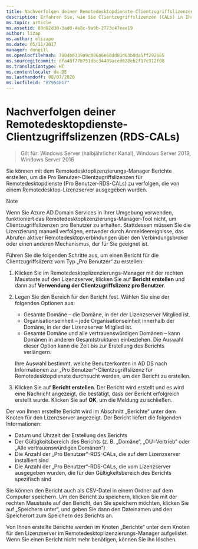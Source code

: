 ```yaml
---
title: Nachverfolgen deiner Remotedesktopdienste-Clientzugriffslizenzen (RDS-CALs)
description: Erfahren Sie, wie Sie Clientzugriffslizenzen (CALs) in Ihrer RDS-Bereitstellung verfolgen können.
ms.topic: article
ms.assetid: 80d82d30-3ad0-4a8c-9a9b-2773c47eee19
author: lizap
ms.author: elizapo
ms.date: 05/11/2017
manager: dongill
ms.openlocfilehash: 7804b0339a9c086a6e68dd83d63b0da5ff292665
ms.sourcegitcommit: dfa48f77b751dbc34409aced628eb2f17c912f08
ms.translationtype: HT
ms.contentlocale: de-DE
ms.lasthandoff: 08/07/2020
ms.locfileid: "87954817"
---
```

# <a name="track-your-remote-desktop-services-client-access-licenses-rds-cals"></a>Nachverfolgen deiner Remotedesktopdienste-Clientzugriffslizenzen (RDS-CALs)

>Gilt für: Windows Server (halbjährlicher Kanal), Windows Server 2019, Windows Server 2016

Sie können mit dem Remotedesktoplizenzierungs-Manager Berichte erstellen, um die Pro Benutzer-Clientzugriffslizenzen für Remotedesktopdienste (Pro Benutzer-RDS-CALs) zu verfolgen, die von einem Remotedesktop-Lizenzserver ausgegeben wurden.

> [!NOTE]
>  Wenn Sie Azure AD Domain Services in Ihrer Umgebung verwenden, funktioniert das Remotedesktoplizenzierungs-Manager-Tool nicht, um Clientzugriffslizenzen pro Benutzer zu erhalten. Stattdessen müssen Sie die Lizenzierung manuell verfolgen, entweder durch Anmeldeereignisse, das Abrufen aktiver Remotedesktopverbindungen über den Verbindungsbroker oder einen anderen Mechanismus, der für Sie geeignet ist.

Führen Sie die folgenden Schritte aus, um einen Bericht für die Clientzugriffslizenz vom Typ „Pro Benutzer“ zu erstellen:

1. Klicken Sie im Remotedesktoplizenzierungs-Manager mit der rechten Maustaste auf den Lizenzserver, klicken Sie auf **Bericht erstellen** und dann auf **Verwendung der Clientzugriffslizenz pro Benutzer**.
2. Legen Sie den Bereich für den Bericht fest. Wählen Sie eine der folgenden Optionen aus:
   - Gesamte Domäne – die Domäne, in der der Lizenzserver Mitglied ist.
   - Organisationseinheit – jede Organisationseinheit innerhalb der Domäne, in der der Lizenzserver Mitglied ist.
   - Gesamte Domäne und alle vertrauenswürdigen Domänen – kann Domänen in anderen Gesamtstrukturen einbeziehen. Die Auswahl dieser Option kann die Zeit bis zur Erstellung des Berichts verlängern.

   Ihre Auswahl bestimmt, welche Benutzerkonten in AD DS nach Informationen zur „Pro Benutzer“-Clientzugriffslizenz für Remotedesktopdienste durchsucht werden, um den Bericht zu erstellen.
3. Klicken Sie auf **Bericht erstellen**. Der Bericht wird erstellt und es wird eine Nachricht angezeigt, die bestätigt, dass der Bericht erfolgreich erstellt wurde. Klicken Sie auf **OK**, um die Meldung zu schließen.

Der von Ihnen erstellte Bericht wird im Abschnitt „Berichte“ unter dem Knoten für den Lizenzserver angezeigt. Der Bericht liefert die folgenden Informationen:

- Datum und Uhrzeit der Erstellung des Berichts
- Der Gültigkeitsbereich des Berichts (z. B. „Domäne“, „OU=Vertrieb“ oder „Alle vertrauenswürdigen Domänen“)
- Die Anzahl der „Pro Benutzer“-RDS-CALs, die auf dem Lizenzserver installiert sind
- Die Anzahl der „Pro Benutzer“-RDS-CALs, die vom Lizenzserver ausgegeben wurden, die für den Gültigkeitsbereich des Berichts spezifisch sind

Sie können den Bericht auch als CSV-Datei in einem Ordner auf dem Computer speichern. Um den Bericht zu speichern, klicken Sie mit der rechten Maustaste auf den Bericht, den Sie speichern möchten, klicken Sie auf „Speichern unter“, und geben Sie dann den Dateinamen und den Speicherort zum Speichern des Berichts an.

Von Ihnen erstellte Berichte werden im Knoten „Berichte“ unter dem Knoten für den Lizenzserver im Remotedesktoplizenzierungs-Manager aufgelistet. Wenn Sie einen Bericht nicht mehr benötigen, können Sie ihn löschen.

